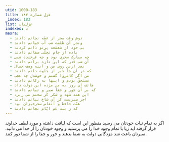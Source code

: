 ```yaml
---
utid: 1000-183
title: غزل شماره ۱۸۳
_index: 183
list: غزلیات
indexes: د
mesra:
  - دوش وقت سحر از غصّه نجاتم دادند
  - وندر آن ظلمت شب آب حیاتم دادند
  - بی خود از شعشعه پرتو ذاتم کردند
  - باده از جام تجلّی صفاتم دادند
  - چه مبارک سحری بود و چه فرخنده شبی
  - آن شب قدر که این تازه براتم دادند
  - بعد ازین روی من و آینه وصف جمال
  - که در آن جا خبر از جلوه ذاتم دادند
  - من اگر کامروا گشتم و خوشدل چه عجب
  - مستحقّ بودم و اینها به زکاتم دادند
  - هاتف آن روز به من مژده این دولت داد
  - که بر آن جور و جفا صبر و ثباتم دادند
  - این همه شهد و شکر کز سخنم می ریزد
  - اجر صبریست کز آن شاخ نباتم دادند
  - همّت حافظ و اَنفاس سحرخیزان بود
  - که ز بند غم ایّام نجاتم دادند
---
```

اگر به تمام نیات خودتان می رسید منظور این است که لیاقت داشته و مورد لطف خداوند قرار گرفته اید زیا با تمام وجود خدا را می پرستید و وجود خودتان را از خدا می دانید. صبرتان باعث شد مژدگانی دولت به شما بدهند و جور و جفا را از شما دور کنند.
